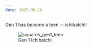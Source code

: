 ```yaml
---
date: 2025-05-20
---
```


Gen 1 has become a teen -- ichibatchi!

<figure>
<img loading="lazy" src="/assets/images/posts/tamas/250520_squares_gen1_teen.jpeg" alt="squares_gen1_teen" />
<figcaption>Gen 1 Ichibatchi</figcaption>
</figure>
